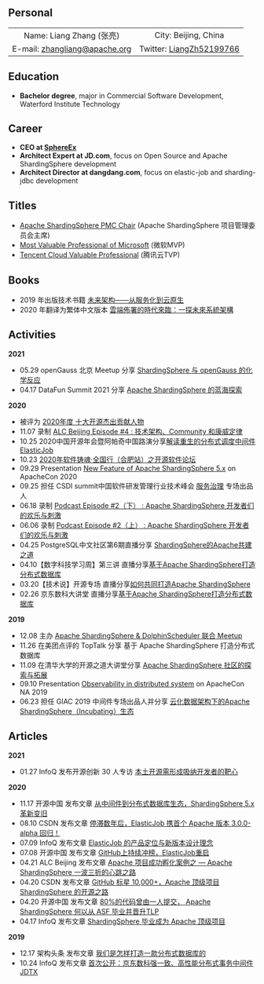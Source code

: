 ## Personal

|                                                                          |                                                                 |
| :----------------------------------------------------------------------: | :-------------------------------------------------------------: |
| Name: Liang Zhang (张亮)                                                  | City: Beijing, China                                            |
| E-mail: <a href="mailto:zhangliang@apache.org">zhangliang@apache.org</a> | Twitter: [LiangZh52199766](https://twitter.com/LiangZh52199766) |

## Education

- **Bachelor degree**, major in Commercial Software Development, Waterford Institute Technology

## Career

- **CEO at [SphereEx](http://www.sphere-ex.com/)**
- **Architect Expert at JD.com**, focus on Open Source and Apache ShardingSphere development
- **Architect Director at dangdang.com**, focus on elastic-job and sharding-jdbc development

## Titles

- [Apache ShardingSphere PMC Chair](https://shardingsphere.apache.org/community/en/team/) (Apache ShardingSphere 项目管理委员会主席)
- [Most Valuable Professional of Microsoft](https://mvp.microsoft.com/zh-cn/PublicProfile/5003705) (微软MVP)
- [Tencent Cloud Valuable Professional](https://cloud.tencent.com/tvp/member/151) (腾讯云TVP)

## Books

- 2019 年出版技术书籍 [未来架构——从服务化到云原生](https://baike.baidu.com/item/%E6%9C%AA%E6%9D%A5%E6%9E%B6%E6%9E%84%EF%BC%9A%E4%BB%8E%E6%9C%8D%E5%8A%A1%E5%8C%96%E5%88%B0%E4%BA%91%E5%8E%9F%E7%94%9F/23376862?fr=aladdin)
- 2020 年翻译为繁体中文版本 [雲端佈署的時代來臨：一探未來系統架構](https://www.tenlong.com.tw/products/9789869772662)

## Activities

**2021**

- 05.29 openGauss 北京 Meetup 分享 [ShardingSphere 与 openGauss 的化学反应](https://www.bilibili.com/video/BV1N44y1672a/)
- 04.17 DataFun Summit 2021 分享 [Apache ShardingSphere 的蓝海探索](https://open.weixin.qq.com/connect/oauth2/authorize?appid=wx0e9b298caef33b9a&redirect_uri=https%3A%2F%2Fuser.datafun.hbsaas.com%2Fapis%2Fwx-code&response_type=code&scope=snsapi_userinfo&state=RequestCache.56777&connect_redirect=1#wechat_redirect)

**2020**

- 被评为 [2020年度 十大开源杰出贡献人物](https://www.infoq.cn/zones/chinatechawards/2020/)
- 11.07 录制 [ALC Beijing Episode #4 : 技术架构、Community 和康威定律](https://mp.weixin.qq.com/s/cNIeOA38zgB8UsQ-nUY4yw)
- 10.25 2020中国开源年会暨阿帕奇中国路演分享[解读重生的分布式调度中间件 ElasticJob](https://www.bagevent.com/event/6840909?aId=1713014)
- 10.23 [2020年软件铸魂·全国行（合肥站）之开源软件论坛](http://caijing.chinadaily.com.cn/a/202010/26/WS5f96881ea3101e7ce972b564.html)
- 09.29 Presentation [New Feature of Apache ShardingSphere 5.x](https://www.bilibili.com/video/av670215823) on ApacheCon 2020
- 09.25 担任 CSDI summit中国软件研发管理行业技术峰会 [服务治理](https://www.bagevent.com/event/csdisummit/p/413130) 专场出品人
- 06.18 录制 [Podcast Episode #2（下） : Apache ShardingSphere 开发者们的欢乐与刺激](https://mp.weixin.qq.com/s/Rfaz4TQbCOsfKfF6VrbdIQ)
- 06.06 录制 [Podcast Episode #2（上） : Apache ShardingSphere 开发者们的欢乐与刺激](https://mp.weixin.qq.com/s/wnAGpeiuhpLXlpdyCSDUeA)
- 04.25 PostgreSQL中文社区第6期直播分享 [ShardingSphere的Apache共建之道](https://mp.weixin.qq.com/s/NtZPSF47qqM5p3V93Ap_wg)
- 04.10【数字科技学习周】第三讲 直播分享[基于Apache ShardingSphere打造分布式数据库](https://appdq4whpzy1819.h5.xiaoeknow.com/content_page/eyJ0eXBlIjoxMiwicmVzb3VyY2VfdHlwZSI6NCwicmVzb3VyY2VfaWQiOiJsXzVlODg2NjZmOWUxMzJfQTNUUW1FS1ciLCJwcm9kdWN0X2lkIjoiIiwiYXBwX2lkIjoiYXBwZHE0V0hQWnkxODE5IiwiZXh0cmFfZGF0YSI6MH0?entry=3&entry_type=0)
- 03.20【技术说】开源专场 直播分享[如何共同打造Apache ShardingSphere](http://forum.jd.com/forum.php?mod=viewthread&tid=230371)
- 02.26 京东数科大讲堂 直播分享[基于Apache ShardingSphere打造分布式数据库](https://app.ma.scrmtech.com/meetings/MeetingPc/Detail?pf_uid=14079_1628&id=14200&pf_type=3)

**2019**

- 12.08 主办 [Apache ShardingSphere & DolphinScheduler 联合 Meetup](https://www.huodongxing.com/go/7520071550000)
- 11.26 在美团点评的 TopTalk 分享 基于 Apache ShardingSphere 打造分布式数据库
- 11.09 在清华大学的开源之道大讲堂分享 [Apache ShardingSphere 社区的探索与拓展](http://www.thss.tsinghua.edu.cn/article/gdGTgnGsR)
- 09.10 Presentation [Observability in distributed system](https://www.apachecon.com/acna19/s/#/scheduledEvent/1129) on ApacheCon NA 2019
- 06.23 担任 GIAC 2019 中间件专场出品人并分享 [云化数据架构下的Apache ShardingSphere（Incubating）生态](http://www.thegiac.com/2019/schedule/course?id=13814)

## Articles

**2021**

- 01.27 InfoQ 发布开源创新 30 人专访 [本土开源需形成吸纳开发者的靶心](https://www.infoq.cn/article/ffoPlz31cXhDpuOdUdm3)

**2020**

- 11.17 开源中国 发布文章 [从中间件到分布式数据库生态，ShardingSphere 5.x革新变旧](https://mp.weixin.qq.com/s/Y29kZsgW9JpQQOvJ9cs1nw)
- 08.10 CSDN 发布文章 [停滞数年后，ElasticJob 携首个 Apache 版本 3.0.0-alpha 回归！](https://mp.weixin.qq.com/s/vh03puBlT3GBe8qLlsAtMA)
- 07.09 InfoQ 发布文章 [ElasticJob 的产品定位与新版本设计理念](https://www.infoq.cn/article/ZcEsH20kUCB9QP1O1PNt)
- 07.08 开源中国 发布文章 [GitHub上持续冲榜，ElasticJob重启](https://mp.weixin.qq.com/s/QLKjn_dfVG2OBxbnrwDl5w)
- 04.21 ALC Beijing 发布文章 [Apache 项目成功孵化案例之 — Apache ShardingSphere 一波三折的心跳之路](https://mp.weixin.qq.com/s/o3TgGVMeSdLp03yW_ZWbyA)
- 04.20 CSDN 发布文章 [GitHub 标星 10,000+，Apache 顶级项目 ShardingSphere 的开源之路](https://mp.weixin.qq.com/s/WroNWdoNZv-dM5GLHFeaWw)
- 04.20 开源中国 发布文章 [80%的代码曾由一人提交， Apache ShardingSphere 何以从 ASF 毕业并晋升TLP](https://www.oschina.net/question/4489239_2316036)
- 04.17 InfoQ 发布文章 [ShardingSphere 毕业成为 Apache 顶级项目](https://www.infoq.cn/article/EgR36ml79wYdBxzsUq7B)

**2019**

- 12.17 架构头条 发布文章 [我们是怎样打造一款分布式数据库的](https://mp.weixin.qq.com/s/KxvUMJ3xMQRCQD8pcJYllg)
- 10.24 InfoQ 发布文章 [首次公开：京东数科强一致、高性能分布式事务中间件 JDTX](https://www.infoq.cn/article/BAXzcfjRTcgmKisa7JHm)
